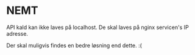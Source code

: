 # NEMT

API kald kan ikke laves på localhost. De skal laves på nginx servicen's IP adresse.

Der skal muligvis findes en bedre løsning end dette. :(
